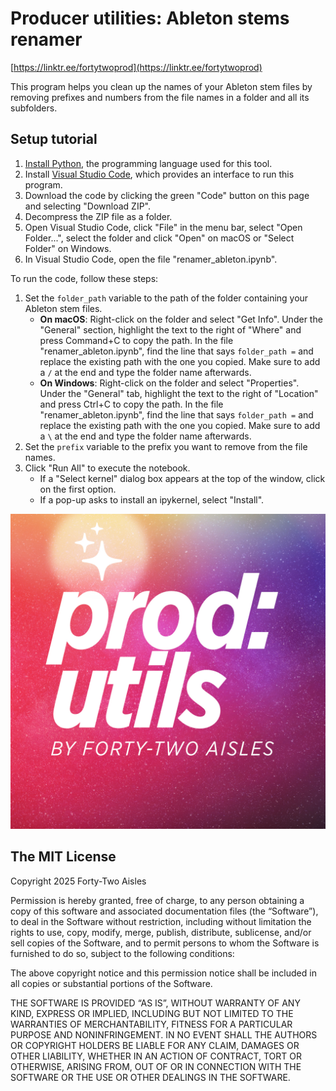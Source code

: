 # Producer utilities: Ableton stems renamer

[https://linktr.ee/fortytwoprod](https://linktr.ee/fortytwoprod)

This program helps you clean up the names of your Ableton stem files by removing prefixes and numbers from the file names in a folder and all its subfolders. 

## Setup tutorial

1. [Install Python](https://www.python.org/downloads/), the programming language used for this tool.
2. Install [Visual Studio Code](https://code.visualstudio.com/), which provides an interface to run this program.
3. Download the code by clicking the green "Code" button on this page and selecting "Download ZIP".
4. Decompress the ZIP file as a folder.
5. Open Visual Studio Code, click "File" in the menu bar, select "Open Folder...", select the folder and click "Open" on macOS or "Select Folder" on Windows.
6. In Visual Studio Code, open the file "renamer_ableton.ipynb".

To run the code, follow these steps:

1. Set the `folder_path` variable to the path of the folder containing your Ableton stem files.
    - **On macOS**: Right-click on the folder and select "Get Info". Under the "General" section, highlight the text to the right of "Where" and press Command+C to copy the path. In the file "renamer_ableton.ipynb", find the line that says `folder_path =` and replace the existing path with the one you copied. Make sure to add a `/` at the end and type the folder name afterwards.
    - **On Windows**: Right-click on the folder and select "Properties". Under the "General" tab, highlight the text to the right of "Location" and press Ctrl+C to copy the path. In the file "renamer_ableton.ipynb", find the line that says `folder_path =` and replace the existing path with the one you copied. Make sure to add a `\` at the end and type the folder name afterwards.
2. Set the `prefix` variable to the prefix you want to remove from the file names.
3. Click "Run All" to execute the notebook.
    - If a "Select kernel" dialog box appears at the top of the window, click on the first option.
    - If a pop-up asks to install an ipykernel, select "Install".

![](prod_utils_img.jpg)

## The MIT License

Copyright 2025 Forty-Two Aisles

Permission is hereby granted, free of charge, to any person obtaining a copy of this software and associated documentation files (the “Software”), to deal in the Software without restriction, including without limitation the rights to use, copy, modify, merge, publish, distribute, sublicense, and/or sell copies of the Software, and to permit persons to whom the Software is furnished to do so, subject to the following conditions:

The above copyright notice and this permission notice shall be included in all copies or substantial portions of the Software.

THE SOFTWARE IS PROVIDED “AS IS”, WITHOUT WARRANTY OF ANY KIND, EXPRESS OR IMPLIED, INCLUDING BUT NOT LIMITED TO THE WARRANTIES OF MERCHANTABILITY, FITNESS FOR A PARTICULAR PURPOSE AND NONINFRINGEMENT. IN NO EVENT SHALL THE AUTHORS OR COPYRIGHT HOLDERS BE LIABLE FOR ANY CLAIM, DAMAGES OR OTHER LIABILITY, WHETHER IN AN ACTION OF CONTRACT, TORT OR OTHERWISE, ARISING FROM, OUT OF OR IN CONNECTION WITH THE SOFTWARE OR THE USE OR OTHER DEALINGS IN THE SOFTWARE.